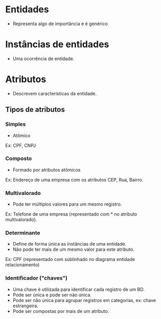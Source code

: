 # Entidades

- Representa algo de importância e é genérico

# Instâncias de entidades

- Uma ocorrência de entidade.

# Atributos

- Descrevem características da entidade.

## Tipos de atributos

### Simples

- Atômico

Ex: CPF, CNPJ

### Composto

- Formado por atributos atômicos

Ex: Endereço de uma empresa com os atributos CEP, Rua, Bairro.

### Multivalorado

- Pode ter múltiplos valores para um mesmo registro.

Ex: Telefone de uma empresa (representado com \* no atributo multivalorado).

### Determinante

- Define de forma única as instâncias de uma entidade.
- Não pode ter mais de um mesmo valor para este atributo.

Ex: CPF (representado com sublinhado no diagrama entidade relacionamento)

### Identificador ("chaves")

- Uma chave é utilizada para identificar cada registro de um BD.
- Pode ser única e pode ser não única.
- Pode ser não única para agrupar registros em categorias, ex: chave estrangeira.
- Pode ser compostas por mais de um atributo.

